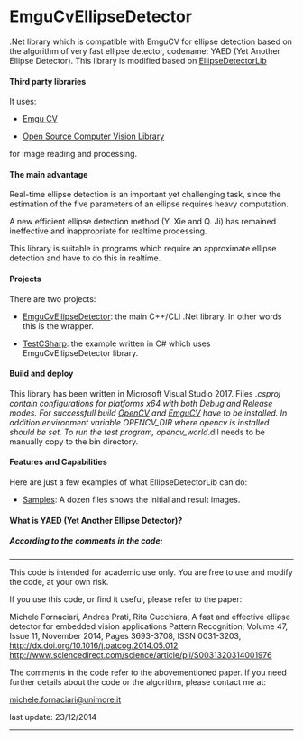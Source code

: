 # EmguCvEllipseDetector
.Net library which is compatible with EmguCV for ellipse detection based on the algorithm of very fast ellipse detector, codename: YAED (Yet Another Ellipse Detector).
This library is modified based on [EllipseDetectorLib](https://github.com/glani/EllipseDetectorLib)

#### Third party libraries

It uses:

* [Emgu CV](https://github.com/emgucv/emgucv)

* [Open Source Computer Vision Library](https://github.com/opencv/opencv) 

for image reading and processing.

#### The main advantage

Real-time ellipse detection is an important yet challenging task, since the estimation of the five parameters of an ellipse requires heavy computation.

A new efficient ellipse detection method (Y. Xie and Q. Ji) has remained ineffective and inappropriate for realtime processing.

This library is suitable in programs which require an approximate ellipse detection and have to do this in realtime. 

#### Projects
There are two projects:

* [EmguCvEllipseDetector](EmguCvEllipseDetector/): the main C++/CLI .Net library. In other words this is the wrapper.

* [TestCSharp](TestCSharp/): the example written in C# which uses EmguCvEllipseDetector library.

#### Build and deploy
This library has been written in Microsoft Visual Studio 2017. Files *.csproj contain configurations for platforms x64 with both Debug and Release modes.
For successfull build [OpenCV](https://github.com/opencv/opencv) and [EmguCV](https://www.nuget.org/packages/EMGU.CV/) have to be installed. In addition environment variable OPENCV_DIR where opencv is installed should be set. To run the test program, opencv_world*.dll needs to be manually copy to the bin directory. 

#### Features and Capabilities
Here are just a few examples of what EllipseDetectorLib can do:
* [Samples](test-data/): A dozen files shows the initial and result images.

#### What is YAED (Yet Another Ellipse Detector)?

##### According to the comments in the code:
--------------------------------------------------------------
This code is intended for academic use only.
You are free to use and modify the code, at your own risk.

If you use this code, or find it useful, please refer to the paper:

Michele Fornaciari, Andrea Prati, Rita Cucchiara,
A fast and effective ellipse detector for embedded vision applications
Pattern Recognition, Volume 47, Issue 11, November 2014, Pages 3693-3708, ISSN 0031-3203,
http://dx.doi.org/10.1016/j.patcog.2014.05.012
http://www.sciencedirect.com/science/article/pii/S0031320314001976


The comments in the code refer to the abovementioned paper.
If you need further details about the code or the algorithm, please contact me at:

michele.fornaciari@unimore.it

last update: 23/12/2014

--------------------------------------------------------------